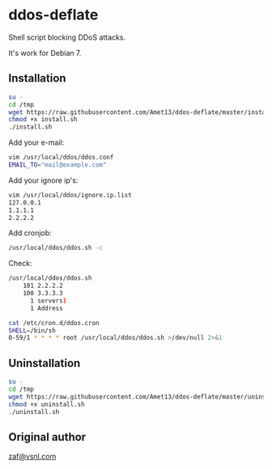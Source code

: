ddos-deflate
============
Shell script blocking DDoS attacks.

It's work for Debian 7.

Installation
------------
```bash
su -
cd /tmp
wget https://raw.githubusercontent.com/Amet13/ddos-deflate/master/install.sh
chmod +x install.sh
./install.sh
```
Add your e-mail:
```bash
vim /usr/local/ddos/ddos.conf
EMAIL_TO="mail@example.com"
```
Add your ignore ip's:
```bash
vim /usr/local/ddos/ignore.ip.list
127.0.0.1
1.1.1.1
2.2.2.2
```
Add cronjob:
```bash
/usr/local/ddos/ddos.sh -c
```
Check:
```bash
/usr/local/ddos/ddos.sh
    101 2.2.2.2
    100 3.3.3.3
      1 servers)
      1 Address
```
```bash
cat /etc/cron.d/ddos.cron
SHELL=/bin/sh
0-59/1 * * * * root /usr/local/ddos/ddos.sh >/dev/null 2>&1
```

Uninstallation
-------------
```bash
su -
cd /tmp
wget https://raw.githubusercontent.com/Amet13/ddos-deflate/master/uninstall.sh
chmod +x uninstall.sh
./uninstall.sh
```

Original author
---------------
[zaf@vsnl.com](mailto:zaf@vsnl.com)
